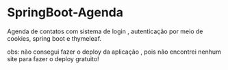 # SpringBoot-Agenda
 Agenda de contatos com sistema de login , autenticação por meio de cookies, spring boot e thymeleaf.
 
 obs: não consegui fazer o deploy da aplicação , pois não encontrei nenhum site para fazer o deploy gratuito!
